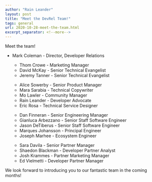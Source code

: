 ```yaml
---
author: "Rain Leander"
layout: post
title: "Meet the DevRel Team!"
tags: general
url: 2020-10-28-meet-the-team.html
excerpt_separator: <!--more-->
---
```


Meet the team! 

<ul><li>Mark Coleman - Director, Developer Relations</li>

<ul><li>Thom Crowe - Marketing Manager</li>
  <li>David McKay - Senior Technical Evangelist</li>
  <li>Jeremy Tanner - Senior Technical Evangelist</li></ul>
<!--more-->
<ul><li>Alice Sowerby - Senior Product Manager</li>
  <li>Mara Sarabia - Technical Copywriter</li>
  <li>Mo Lawler - Community Manager</li>
  <li>Rain Leander - Developer Advocate</li>
  <li>Eric Rosa - Technical Service Designer</li></ul>

<ul><li>Dan Finneran - Senior Engineering Manager</li>
  <li>Gianluca Arbezzano - Senior Staff Software Engineer</li>
  <li>Jason DeTiberus - Senior Staff Software Engineer</li>
  <li>Marques Johansson - Principal Engineer</li>
  <li>Joseph Marhee - Ecosystem Engineer</li></ul>

<ul><li>Sara Davila - Senior Partner Manager</li>
  <li>Shaedon Blackman - Developer Partner Analyst</li>
  <li>Josh Krammes - Partner Marketing Manager</li>
  <li>Ed Vielmetti - Developer Partner Manager</li></ul></li></ul>

We look forward to introducing you to our fantastic team in the coming months!

